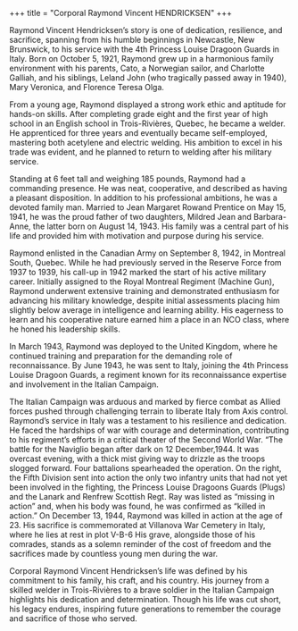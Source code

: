 +++
title = "Corporal Raymond Vincent HENDRICKSEN"
+++


Raymond Vincent Hendricksen’s story is one of dedication, resilience, and sacrifice, spanning from his humble beginnings in Newcastle, New Brunswick, to his service with the 4th Princess Louise Dragoon Guards in Italy. 
Born on October 5, 1921, Raymond grew up in a harmonious family environment with his parents, Cato, a Norwegian sailor, and Charlotte Galliah, and his siblings, Leland John (who tragically passed away in 1940), Mary Veronica, and Florence Teresa Olga.

From a young age, Raymond displayed a strong work ethic and aptitude for hands-on skills. After completing grade eight and the first year of high school in an English school in Trois-Rivières, Quebec, he became a welder. He apprenticed for three years and eventually became self-employed, mastering both acetylene and electric welding. His ambition to excel in his trade was evident, and he planned to return to welding after his military service.

Standing at 6 feet tall and weighing 185 pounds, Raymond had a commanding presence. He was neat, cooperative, and described as having a pleasant disposition. In addition to his professional ambitions, he was a devoted family man. Married to Jean Margaret Rowand Prentice on May 15, 1941, he was the proud father of two daughters, Mildred Jean and Barbara-Anne, the latter born on August 14, 1943. His family was a central part of his life and provided him with motivation and purpose during his service.

Raymond enlisted in the Canadian Army on September 8, 1942, in Montreal South, Quebec. While he had previously served in the Reserve Force from 1937 to 1939, his call-up in 1942 marked the start of his active military career. Initially assigned to the Royal Montreal Regiment (Machine Gun), Raymond underwent extensive training and demonstrated enthusiasm for advancing his military knowledge, despite initial assessments placing him slightly below average in intelligence and learning ability. His eagerness to learn and his cooperative nature earned him a place in an NCO class, where he honed his leadership skills.

In March 1943, Raymond was deployed to the United Kingdom, where he continued training and preparation for the demanding role of reconnaissance. By June 1943, he was sent to Italy, joining the 4th Princess Louise Dragoon Guards, a regiment known for its reconnaissance expertise and involvement in the Italian Campaign.

The Italian Campaign was arduous and marked by fierce combat as Allied forces pushed through challenging terrain to liberate Italy from Axis control. Raymond’s service in Italy was a testament to his resilience and dedication. He faced the hardships of war with courage and determination, contributing to his regiment’s efforts in a critical theater of the Second World War.
“The battle for the Naviglio began after dark on 12 December,1944. It was overcast evening, with a thick mist giving way to drizzle as the troops slogged forward. Four battalions spearheaded the operation. On the right, the Fifth Division sent into action the only two infantry units that had not yet been involved in the fighting, the Princess Louise Dragoons Guards (Plugs) and the Lanark and Renfrew Scottish Regt.
Ray was listed as “missing in action” and, when his body was found, he was confirmed as “killed in action.”
On December 13, 1944, Raymond was killed in action at the age of 23. 
His sacrifice is commemorated at Villanova War Cemetery in Italy, where he lies at rest in plot V-B-6
His grave, alongside those of his comrades, stands as a solemn reminder of the cost of freedom and the sacrifices made by countless young men during the war.

Corporal Raymond Vincent Hendricksen’s life was defined by his commitment to his family, his craft, and his country. His journey from a skilled welder in Trois-Rivières to a brave soldier in the Italian Campaign highlights his dedication and determination. 
Though his life was cut short, his legacy endures, inspiring future generations to remember the courage and sacrifice of those who served.
